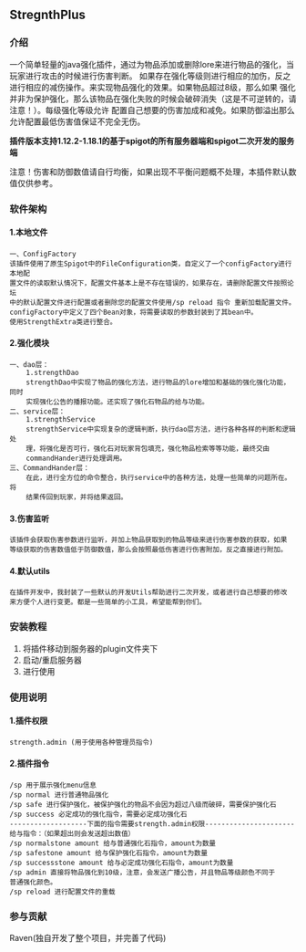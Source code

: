 ## StregnthPlus

### 介绍
一个简单轻量的java强化插件，通过为物品添加或删除lore来进行物品的强化，当玩家进行攻击的时候进行伤害判断。
如果存在强化等级则进行相应的加伤，反之进行相应的减伤操作。来实现物品强化的效果。如果物品超过8级，那么如果
强化并非为保护强化，那么该物品在强化失败的时候会破碎消失（这是不可逆转的，请注意！）。每级强化等级允许
配置自己想要的伤害加成和减免。如果防御溢出那么允许配置最低伤害值保证不完全无伤。

**插件版本支持1.12.2-1.18.1的基于spigot的所有服务器端和spigot二次开发的服务端**

注意！伤害和防御数值请自行均衡，如果出现不平衡问题概不处理，本插件默认数值仅供参考。

### 软件架构
#### 1.本地文件
    一、ConfigFactory
    该插件使用了原生Spigot中的FileConfiguration类，自定义了一个configFactory进行本地配
    置文件的读取默认情况下，配置文件基本上是不存在错误的，如果存在，请删除配置文件按照论坛
    中的默认配置文件进行配置或者删除您的配置文件使用/sp reload 指令 重新加载配置文件。
    configFactory中定义了四个Bean对象，将需要读取的参数封装到了其bean中。
    使用StrengthExtra类进行整合。
#### 2.强化模块

    一、dao层：
        1.strengthDao
        strengthDao中实现了物品的强化方法，进行物品的lore增加和基础的强化强化功能，同时
        实现强化公告的播报功能。还实现了强化石物品的给与功能。
    二、service层：
        1.strengthService
        strengthService中实现复杂的逻辑判断，执行dao层方法，进行各种各样的判断和逻辑处
        理，将强化是否可行，强化石对玩家背包填充，强化物品检索等等功能，最终交由
        commandHander进行处理调用。
    三、CommandHander层：
        在此，进行全方位的命令整合，执行service中的各种方法，处理一些简单的问题所在。将
        结果传回到玩家，并将结果返回。
#### 3.伤害监听
    该插件会获取伤害参数进行监听，并加上物品获取到的物品等级来进行伤害参数的获取，如果
    等级获取的伤害数值低于防御数值，那么会按照最低伤害进行伤害附加，反之直接进行附加。
#### 4.默认utils
    在插件开发中，我封装了一些默认的开发Utils帮助进行二次开发，或者进行自己想要的修改
    来方便个人进行变更。都是一些简单的小工具，希望能帮到你们。
### 安装教程
1.  将插件移动到服务器的plugin文件夹下
2.  启动/重启服务器
3.  进行使用

### 使用说明
#### 1.插件权限
    strength.admin (用于使用各种管理员指令)
#### 2.插件指令
    /sp 用于展示强化menu信息
    /sp normal 进行普通物品强化
    /sp safe 进行保护强化，被保护强化的物品不会因为超过八级而破碎，需要保护强化石
    /sp success 必定成功的强化指令，需要必定成功强化石
    -------------------下面的指令需要strength.admin权限----------------------
    给与指令：（如果超出则会发送超出数值）
    /sp normalstone amount 给与普通强化石指令，amount为数量
    /sp safestone amount 给与保护强化石指令，amount为数量
    /sp successstone amount 给与必定成功强化石指令，amount为数量
    /sp admin 直接将物品强化到10级，注意，会发送广播公告，并且物品等级颜色不同于
    普通强化颜色。
    /sp reload 进行配置文件的重载
### 参与贡献
Raven(独自开发了整个项目，并完善了代码)